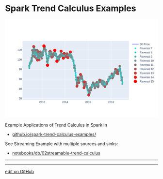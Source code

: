 # Spark Trend Calculus Examples

![oiltrends](notebooks/db/images/oiltrends.png)

Example Applications of Trend Calculus in Spark in 

- [github.io/spark-trend-calculus-examples/](https://lamastex.github.io/spark-trend-calculus-examples/)

See Streaming Example with multiple sources and sinks:

- [notebooks/db/02streamable-trend-calculus](notebooks/db/02streamable-trend-calculus.md)

---
---


[edit on GitHub](https://github.com/lamastex/spark-trend-calculus-examples/edit/master/README.md)
